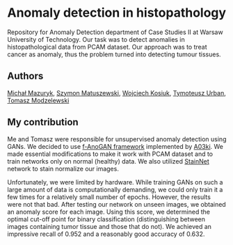# Anomaly detection in histopathology
Repository for Anomaly Detection department of Case Studies II at Warsaw University of Technology. Our task was to detect anomalies in histopathological data from PCAM dataset. Our approach was to treat cancer as anomaly, thus the problem turned into detecting tumour tissues. 

## Authors
[Michał Mazuryk](https://github.com/mazurykm),
[Szymon Matuszewski](https://github.com/szymonsm),
[Wojciech Kosiuk](https://github.com/wojciechkosiuk),
[Tymoteusz Urban](https://github.com/tymsoncyferki),
[Tomasz Modzelewski](https://github.com/mdzlwskk)

## My contribution

Me and Tomasz were responsible for unsupervised anomaly detection using GANs. We decided to use [f-AnoGAN framework](https://github.com/A03ki/f-AnoGAN) implemented by [A03ki](https://github.com/A03ki). We made essential modifications to make it work with PCAM dataset and to train networks only on normal (healthy) data. We also utilized [StainNet](https://github.com/khtao/StainNet) network to stain normalize our images. 

Unfortunately, we were limited by hardware. While training GANs on such a large amount of data is computationally demanding, we could only train it a few times for a relatively small number of epochs. However, the results were not that bad. After testing our network on unseen images, we obtained an anomaly score for each image. Using this score, we determined the optimal cut-off point for binary classification (distinguishing between images containing tumor tissue and those that do not). We achieved an impressive recall of 0.952 and a reasonably good accuracy of 0.632.
